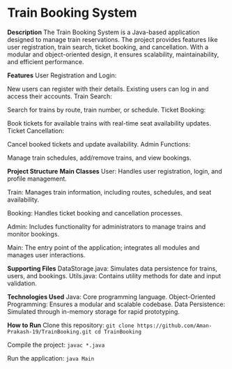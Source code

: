 # **Train Booking System**

**Description**
The Train Booking System is a Java-based application designed to manage train reservations. The project provides features like user registration, train search, ticket booking, and cancellation. With a modular and object-oriented design, it ensures scalability, maintainability, and efficient performance.

**Features**
User Registration and Login:

New users can register with their details.
Existing users can log in and access their accounts.
Train Search:

Search for trains by route, train number, or schedule.
Ticket Booking:

Book tickets for available trains with real-time seat availability updates.
Ticket Cancellation:

Cancel booked tickets and update availability.
Admin Functions:

Manage train schedules, add/remove trains, and view bookings.

**Project Structure**
**Main Classes**
User:
Handles user registration, login, and profile management.

Train:
Manages train information, including routes, schedules, and seat availability.

Booking:
Handles ticket booking and cancellation processes.

Admin:
Includes functionality for administrators to manage trains and monitor bookings.

Main:
The entry point of the application; integrates all modules and manages user interactions.

**Supporting Files**
DataStorage.java: Simulates data persistence for trains, users, and bookings.
Utils.java: Contains utility methods for date and input validation.

**Technologies Used**
Java: Core programming language.
Object-Oriented Programming: Ensures a modular and scalable codebase.
Data Persistence: Simulated through in-memory storage for rapid prototyping.

**How to Run**
Clone this repository:
`git clone https://github.com/Aman-Prakash-19/TrainBooking.git
cd TrainBooking`

Compile the project:
`javac *.java`

Run the application:
`java Main`
